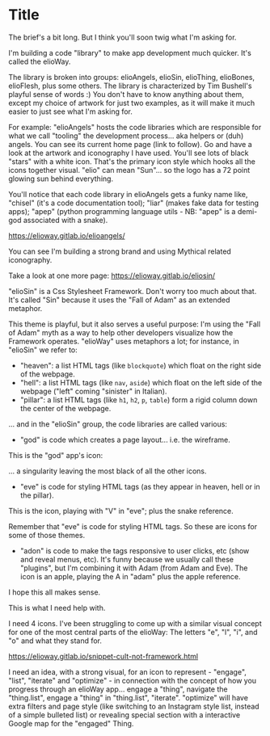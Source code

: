 # Title

The brief's a bit long. But I think you'll soon twig what I'm asking for.

I'm building a code "library" to make app development much quicker. It's called the elioWay.

The library is broken into groups: elioAngels, elioSin, elioThing, elioBones, elioFlesh, plus some others. The library is characterized by Tim Bushell's playful sense of words :) You don't have to know anything about them, except my choice of artwork for just two examples, as it will make it much easier to just see what I'm asking for.

For example: "elioAngels" hosts the code libraries which are responsible for what we call "tooling" the development process... aka helpers or (duh) angels. You can see its current home page (link to follow). Go and have a look at the artwork and iconography I have used. You'll see lots of black "stars" with a white icon. That's the primary icon style which hooks all the icons together visual. "elio" can mean "Sun"... so the logo has a 72 point glowing sun behind everything.

You'll notice that each code library in elioAngels gets a funky name like, "chisel" (it's a code documentation tool); "liar" (makes fake data for testing apps); "apep" (python programming language utils - NB: "apep" is a demi-god associated with a snake).

<https://elioway.gitlab.io/elioangels/>

You can see I'm building a strong brand and using Mythical related iconography.

Take a look at one more page: <https://elioway.gitlab.io/eliosin/>

"elioSin" is a Css Stylesheet Framework. Don't worry too much about that. It's called "Sin" because it uses the "Fall of Adam" as an extended metaphor.

This theme is playful, but it also serves a useful purpose: I'm using the "Fall of Adam" myth as a way to help other developers visualize how the Framework operates. "elioWay" uses metaphors a lot; for instance, in "elioSin" we refer to:

- "heaven": a list HTML tags (like `blockquote`) which float on the right side of the webpage.
- "hell": a list HTML tags (like `nav`, `aside`) which float on the left side of the webpage ("left" coming "sinister" in Italian).
- "pillar": a list HTML tags (like `h1`, `h2`, `p`, `table`) form a rigid column down the center of the webpage.

... and in the "elioSin" group, the code libraries are called various:

- "god" is code which creates a page layout... i.e. the wireframe.

This is the "god" app's icon:

... a singularity leaving the most black of all the other icons.

- "eve" is code for styling HTML tags (as they appear in heaven, hell or in the pillar).

This is the icon, playing with "V" in "eve"; plus the snake reference.

Remember that "eve" is code for styling HTML tags. So these are icons for some of those themes.

- "adon" is code to make the tags responsive to user clicks, etc (show and reveal menus, etc). It's funny because we usually call these "plugins", but I'm combining it with Adam (from Adam and Eve). The icon is an apple, playing the A in "adam" plus the apple reference.

I hope this all makes sense.

This is what I need help with.

I need 4 icons. I've been struggling to come up with a similar visual concept for one of the most central parts of the elioWay: The letters "e", "l", "i", and "o" and what they stand for.

<https://elioway.gitlab.io/snippet-cult-not-framework.html>

I need an idea, with a strong visual, for an icon to represent - "engage", "list", "iterate" and "optimize" - in connection with the concept of how you progress through an elioWay app... engage a "thing", navigate the "thing.list", engage a "thing" in "thing.list", "iterate". "optimize" will have extra filters and page style (like switching to an Instagram style list, instead of a simple bulleted list) or revealing special section with a interactive Google map for the "engaged" Thing.
